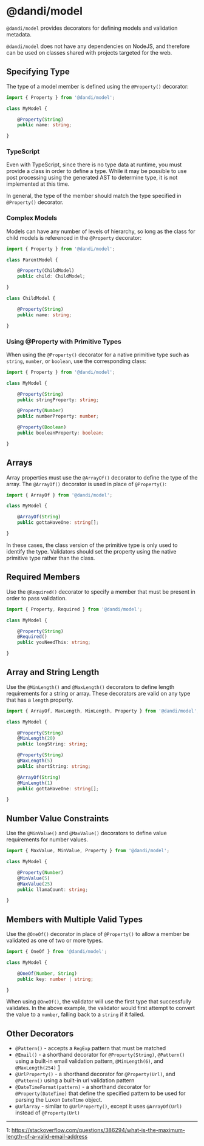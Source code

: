 # @dandi/model

`@dandi/model` provides decorators for defining models and validation
metadata.

`@dandi/model` does not have any dependencies on NodeJS, and therefore
can be used on classes shared with projects targeted for the web.

## Specifying Type

The type of a model member is defined using the `@Property()` decorator:

```typescript
import { Property } from '@dandi/model';

class MyModel {

    @Property(String)
    public name: string;

}
```

### TypeScript

Even with TypeScript, since there is no type data at runtime, you must
provide a class in order to define a type. While it may be possible to
use post processing using the generated AST to determine type, it is not
implemented at this time.

In general, the type of the member should match the type specified in
`@Property()` decorator.

### Complex Models

Models can have any number of levels of hierarchy, so long as the class
for child models is referenced in the `@Property` decorator:

```typescript
import { Property } from '@dandi/model';

class ParentModel {

    @Property(ChildModel)
    public child: ChildModel;

}

class ChildModel {

    @Property(String)
    public name: string;

}
```

### Using @Property with Primitive Types

When using the `@Property()` decorator for a native primitive type such
as `string`, `number`, or `boolean`, use the corresponding class:

```typescript
import { Property } from '@dandi/model';

class MyModel {

    @Property(String)
    public stringProperty: string;

    @Property(Number)
    public numberProperty: number;

    @Property(Boolean)
    public booleanProperty: boolean;

}
```

## Arrays

Array properties must use the `@ArrayOf()` decorator to define the type
of the array. The `@ArrayOf()` decorator is used in place of
`@Property()`:

```typescript
import { ArrayOf } from '@dandi/model';

class MyModel {

    @ArrayOf(String)
    public gottaHaveOne: string[];

}
```


In these cases, the class version of the primitive type is only used to
identify the type. Validators should set the property using the native
primitive type rather than the class.

## Required Members

Use the `@Required()` decorator to specify a member that must be present
in order to pass validation.

```typescript
import { Property, Required } from '@dandi/model';

class MyModel {

    @Property(String)
    @Required()
    public youNeedThis: string;

}
```

## Array and String Length

Use the `@MinLength()` and `@MaxLength()` decorators to define length
requirements for a string or array. These decorators are valid on any
type that has a `length` property.

```typescript
import { ArrayOf, MaxLength, MinLength, Property } from '@dandi/model';

class MyModel {

    @Property(String)
    @MinLength(20)
    public longString: string;

    @Property(String)
    @MaxLength(5)
    public shortString: string;

    @ArrayOf(String)
    @MinLength(1)
    public gottaHaveOne: string[];

}
```

## Number Value Constraints

Use the `@MinValue()` and `@MaxValue()` decorators to define value
requirements for number values.

```typescript
import { MaxValue, MinValue, Property } from '@dandi/model';

class MyModel {

    @Property(Number)
    @MinValue(5)
    @MaxValue(25)
    public llamaCount: string;

}
```

## Members with Multiple Valid Types

Use the `@OneOf()` decorator in place of `@Property()` to allow a member
be validated as one of two or more types.

```typescript
import { OneOf } from '@dandi/model';

class MyModel {

    @OneOf(Number, String)
    public key: number | string;

}
```

When using `@OneOf()`, the validator will use the first type that
successfully validates. In the above example, the validator would first
attempt to convert the value to a `number`, falling back to a `string`
if it failed.

## Other Decorators

* `@Pattern()` - accepts a `RegExp` pattern that must be matched
* `@Email()` - a shorthand decorator for `@Property(String)`,
 `@Pattern()` using a built-in email validation pattern,
 `@MinLength(6)`, and `@MaxLength(254)`
 [1](https://stackoverflow.com/questions/386294/what-is-the-maximum-length-of-a-valid-email-address)
* `@UrlProperty()` - a shorthand decorator for `@Property(Url)`, and
 `@Pattern()` using a built-in url validation pattern
* `@DateTimeFormat(pattern)` - a shorthand decorator for
 `@Property(DateTime)` that define the specified pattern to be used for
 parsing the Luxon `DateTime` object.
* `@UrlArray` - similar to `@UrlProperty()`, except it uses
 `@ArrayOf(Url)` instead of `@Property(Url)`

--------------

1: https://stackoverflow.com/questions/386294/what-is-the-maximum-length-of-a-valid-email-address

